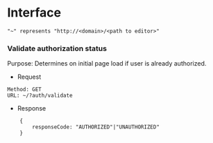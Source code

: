# Interface

`"~" represents "http://<domain>/<path to editor>"`

### Validate authorization status

Purpose: Determines on initial page load if user is already authorized.

* Request

```
Method: GET
URL: ~/?auth/validate
```

* Response
```
	{
		responseCode: "AUTHORIZED"|"UNAUTHORIZED"
	}
```
